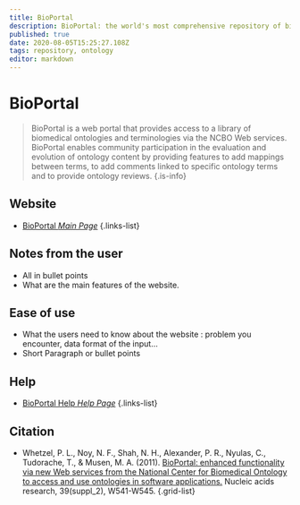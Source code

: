 ```yaml
---
title: BioPortal
description: BioPortal: the world's most comprehensive repository of biomedical ontologies
published: true
date: 2020-08-05T15:25:27.108Z
tags: repository, ontology
editor: markdown
---
```


# BioPortal

> BioPortal is a web portal that provides access to a library of biomedical ontologies and terminologies via the NCBO Web services. BioPortal enables community participation in the evaluation and evolution of ontology content by providing features to add mappings between terms, to add comments linked to specific ontology terms and to provide ontology reviews.
{.is-info}

 

## Website 

- [BioPortal *Main Page*](https://bioportal.bioontology.org/)
 {.links-list}


## Notes from the user
 
 - All in bullet points
 - What are the main features of the website.

 
## Ease of use

- What the users need to know about the website : problem you encounter, data format of the input...
- Short Paragraph or bullet points


## Help

- [BioPortal Help *Help Page*](https://www.bioontology.org/wiki/BioPortal_Help)
 {.links-list}


## Citation 

- Whetzel, P. L., Noy, N. F., Shah, N. H., Alexander, P. R., Nyulas, C., Tudorache, T., & Musen, M. A. (2011). [BioPortal: enhanced functionality via new Web services from the National Center for Biomedical Ontology to access and use ontologies in software applications.](https://academic.oup.com/nar/article/39/suppl_2/W541/2507188) Nucleic acids research, 39(suppl_2), W541-W545.
{.grid-list}
